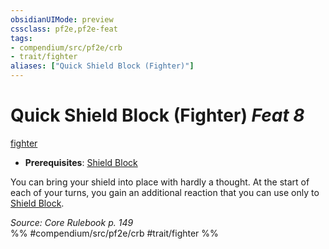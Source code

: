 ```yaml
---
obsidianUIMode: preview
cssclass: pf2e,pf2e-feat
tags:
- compendium/src/pf2e/crb
- trait/fighter
aliases: ["Quick Shield Block (Fighter)"]
---
```

# Quick Shield Block (Fighter)  *Feat 8*  
[fighter](/rules/traits/fighter.md)  

- **Prerequisites**: [Shield Block](/compendium/feats/shield-block.md)

You can bring your shield into place with hardly a thought. At the start of each of your turns, you gain an additional reaction that you can use only to [Shield Block](/compendium/feats/shield-block.md).

*Source: Core Rulebook p. 149*  
%% #compendium/src/pf2e/crb #trait/fighter %%